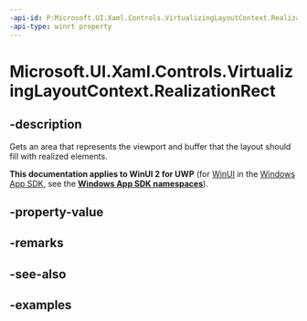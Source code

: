 ```yaml
---
-api-id: P:Microsoft.UI.Xaml.Controls.VirtualizingLayoutContext.RealizationRect
-api-type: winrt property
---
```


# Microsoft.UI.Xaml.Controls.VirtualizingLayoutContext.RealizationRect

<!--
public Windows.Foundation.Rect RealizationRect { get; }
-->

## -description

Gets an area that represents the viewport and buffer that the layout should fill with realized elements.

**This documentation applies to WinUI 2 for UWP** (for [WinUI](/windows/apps/winui/winui3/) in the [Windows App SDK](/windows/apps/windows-app-sdk/), see the **[Windows App SDK namespaces](/windows/windows-app-sdk/api/winrt/)**).

## -property-value

## -remarks

## -see-also

## -examples


